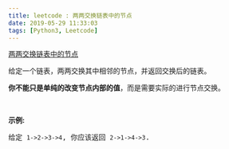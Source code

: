 ```yaml
---
title: leetcode : 两两交换链表中的节点
date: 2019-05-29 11:33:03
tags: [Python3, Leetcode]
---
```


[两两交换链表中的节点](https://leetcode-cn.com/problems/swap-nodes-in-pairs/)

<p>给定一个链表，两两交换其中相邻的节点，并返回交换后的链表。</p>

<!-- more -->

<p><strong>你不能只是单纯的改变节点内部的值</strong>，而是需要实际的进行节点交换。</p>

<p>&nbsp;</p>

<p><strong>示例:</strong></p>

<pre>给定 <code>1-&gt;2-&gt;3-&gt;4</code>, 你应该返回 <code>2-&gt;1-&gt;4-&gt;3</code>.
</pre>
